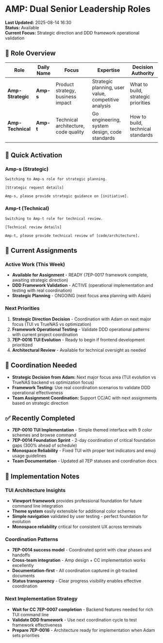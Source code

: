 # AMP: Dual Senior Leadership Roles

**Last Updated:** 2025-08-14 16:30  
**Status:** Available  
**Current Focus:** Strategic direction and DDD framework operational validation

## 🎯 Role Overview

| Role | Daily Name | Focus | Expertise | Decision Authority |
|------|------------|-------|-----------|-------------------|
| **Amp-Strategic** | **Amp-s** | Product strategy, business impact | Strategic planning, user value, competitive analysis | What to build, strategic priorities |
| **Amp-Technical** | **Amp-t** | Technical architecture, code quality | Go engineering, system design, code standards | How to build, technical standards |

## 🚀 Quick Activation

### Amp-s (Strategic)
```
Switching to Amp-s role for strategic planning.

[Strategic request details]

Amp-s, please provide strategic guidance on [initiative].
```

### Amp-t (Technical)  
```
Switching to Amp-t role for technical review.

[Technical review details]

Amp-t, please provide technical review of [code/architecture].
```

## 🎯 Current Assignments

### Active Work (This Week)
- **Available for Assignment** - READY (7EP-0017 framework complete, awaiting strategic direction)
- **DDD Framework Validation** - ACTIVE (operational implementation and testing with real coordination)
- **Strategic Planning** - ONGOING (next focus area planning with Adam)

### Next Priorities
1. **Strategic Direction Decision** - Coordination with Adam on next major focus (TUI vs TrueNAS vs optimization)
2. **Framework Operational Testing** - Validate DDD operational patterns with current project coordination
3. **7EP-0016 TUI Evolution** - Ready to begin if frontend development prioritized
4. **Architectural Review** - Available for technical oversight as needed

## 🔗 Coordination Needed
- **Strategic Decision from Adam:** Next major focus area (TUI evolution vs TrueNAS backend vs optimization focus)
- **Framework Testing:** Use real coordination scenarios to validate DDD operational effectiveness
- **Team Assignment Coordination:** Support CC/AC with next assignments based on strategic direction

## ✅ Recently Completed
- **7EP-0010 TUI Implementation** - Simple themed interface with 9 color schemes and browse command
- **7EP-0014 Foundation Sprint** - 2-day coordination of critical foundation gaps (300% ahead of schedule)
- **Monospace Reliability** - Fixed TUI with proper text indicators and emoji usage guidelines
- **Team Documentation** - Updated all 7EP statuses and coordination docs

## 📝 Implementation Notes

### TUI Architecture Insights
- **Viewport framework** provides professional foundation for future command line integration
- **Theme system** easily extensible for additional color schemes
- **Simple navigation** validated by user testing - perfect foundation for evolution
- **Monospace reliability** critical for consistent UX across terminals

### Coordination Patterns
- **7EP-0014 success model** - Coordinated sprint with clear phases and handoffs
- **Cross-team integration** - Amp design + CC implementation works excellently
- **Documentation-first** - All coordination captured in git-tracked documents
- **Status transparency** - Clear progress visibility enables effective coordination

### Next Implementation Strategy
- **Wait for CC 7EP-0007 completion** - Backend features needed for rich TUI command line
- **Validate DDD framework** - Use next coordination cycle to test framework effectiveness
- **Prepare 7EP-0016** - Architecture ready for implementation when Adam sets priorities
